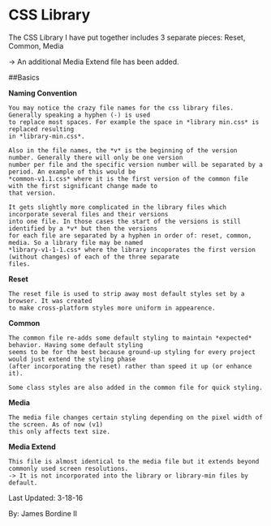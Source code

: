 # CSS Library

The CSS Library I have put together includes 3 separate pieces: Reset, Common, Media

-> An additional Media Extend file has been added.

##Basics

 **Naming Convention**

    You may notice the crazy file names for the css library files. Generally speaking a hyphen (-) is used
    to replace most spaces. For example the space in *library min.css* is replaced resulting
    in *library-min.css*.

    Also in the file names, the *v* is the beginning of the version number. Generally there will only be one version
    number per file and the specific version number will be separated by a period. An example of this would be
    *common-v1.1.css* where it is the first version of the common file with the first significant change made to
    that version.

    It gets slightly more complicated in the library files which incorporate several files and their versions
    into one file. In those cases the start of the versions is still identified by a *v* but then the versions
    for each file are separated by a hyphen in order of: reset, common, media. So a library file may be named
    *library-v1-1-1.css* where the library incoporates the first version (without changes) of each of the three separate
    files.

  **Reset**

    The reset file is used to strip away most default styles set by a browser. It was created
    to make cross-platform styles more uniform in appearence.

  **Common**

    The common file re-adds some default styling to maintain *expected* behavior. Having some default styling
    seems to be for the best because ground-up styling for every project would just extend the styling phase
    (after incorporating the reset) rather than speed it up (or enhance it).

    Some class styles are also added in the common file for quick styling.

  **Media**

    The media file changes certain styling depending on the pixel width of the screen. As of now (v1)
    this only affects text size.

  **Media Extend**

    This file is almost identical to the media file but it extends beyond commonly used screen resolutions.
    -> It is not incorporated into the library or library-min files by default.

Last Updated: 3-18-16

By: James Bordine II
